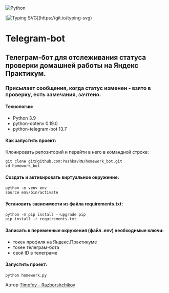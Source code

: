![Python](https://img.shields.io/badge/python-3670A0?style=for-the-badge&logo=python&logoColor=ffdd54)

[![Typing SVG](https://readme-typing-svg.herokuapp.com?color=%2336BCF7&lines=Hi,+I'am+a+Python+developer.)](https://git.io/typing-svg)

# Telegram-bot

## Телеграм-бот для отслеживания статуса проверки домашней работы на Яндекс Практикум.

### Присылает сообщения, когда статус изменен - взято в проверку, есть замечания, зачтено.

#### Технологии:
- Python 3.9
- python-dotenv 0.19.0
- python-telegram-bot 13.7

#### Как запустить проект:

Клонировать репозиторий и перейти в него в командной строке:
```
git clone git@github.com:PashkaVRN/homework_bot.git
cd homework_bot
```
#### Cоздать и активировать виртуальное окружение:
```
python -m venv env
source env/bin/activate
```
#### Установить зависимости из файла requirements.txt:
```
python -m pip install --upgrade pip
pip install -r requirements.txt
```
#### Записать в переменные окружения (файл .env) необходимые ключи:

- токен профиля на Яндекс.Практикуме
- токен телеграм-бота
- свой ID в телеграме

#### Запустить проект:
```
python homework.py
```

Автор
[Timofey - Razborshchikov](https://github.com/Timofey3085)
